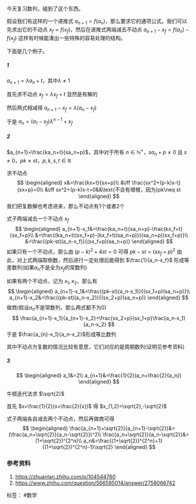 今天复习数列，碰到了这个东西。

假设我们有这样的一个递推式 $a_{n+1}=f(a_n)$，那么要求它的通项公式。我们可以先求出它的不动点 $x_f=f(x_f)$，然后在递推式两端减去不动点 $a_{n+1}-x_f=f(a_n)-f(x_f)$ 这样有时候能凑出一些特殊的容易处理的结构。

下面是几个例子。

##### 1

$a_{n+1}=\lambda a_n+t$，其中$\lambda\neq 1$

首先求不动点 $x_f=\lambda x_f+t$ 显然是有解的

然后两式相减得 $a_{n+1}-x_f=\lambda(a_n-x_f)$

于是 $a_n=(a_1-x_f)\lambda^{n-1}+x_f$

##### 2

$a_{n+1}=\frac{ka_n+t}{sa_n+p}$，其中对于所有 $n\in\mathbb{N^+}$，$sa_n+p\neq0$ 且 $s\neq0$，$pk\neq st$，$p,k,s,t\in\mathbb{R}$

求不动点
$$
\begin{aligned}
x&=\frac{kx+t}{sx+p}\\
&\iff \frac{sx^2+(p-k)x-t}{sx+p}=0\\
&\iff sx^2+(p-k)x-t=0&&\text{不会有增根，因为}pk\neq st
\end{aligned}
$$
我们把复数解也考虑进来，那么不动点有1个或者2个

式子两端减去一个不动点 $x_f$
$$
\begin{aligned}
a_{n+1}-x_f&=\frac{ka_n+t}{sa_n+p}-\frac{kx_f+t}{sx_f+p}\\
&=\frac{(ka_n+t)(sx_f+p)-(kx_f+t)(sa_n+p)}{(sa_n+p)(sx_f+p)}\\
&=\frac{(pk-st)(a_n-x_f)}{(sx_f+p)(sa_n+p)}
\end{aligned}
$$
如果只有一个不动点，那么由 $(p-k)^2+4st=0$ 可得 $pk-st=(sx_f+p)^2$ 由此，对上式两端取倒数，然后进行一定处理后能得到 $\frac{1}{a_n-x_f}$ 形成等差数列(如果$a_n$不是全为$x_f$的常数列)

如果有两个不动点，记为 $x_1,x_2$，那么有
$$
\begin{aligned}
a_{n+1}-x_1&=\frac{(pk-st)(a_n-x_1)}{(sx_1+p)(sa_n+p)}\\
a_{n+1}-x_2&=\frac{(pk-st)(a_n-x_2)}{(sx_2+p)(sa_n+p)}
\end{aligned}
$$
做商(假设$a_n$不是常数列，那么两式都不为0)
$$
\frac{a_{n+1}-x_1}{a_{n+1}-x_2}=\frac{sx_2+p}{sx_1+p}\frac{a_n-x_1}{a_n-x_2}
$$
于是 $\frac{a_{n}-x_1}{a_n-x_2}$形成等比数列

其中不动点为复数的情况比较有意思，它们对应的是周期数列(证明见参考资料)

##### 3

$$
\begin{aligned}
a_1&=2\\
a_{n+1}&=\frac{1}{2}(a_n+\frac{2}{a_n})
\end{aligned}
$$

牛顿迭代法求 $\sqrt{2}$

首先 $x=\frac{1}{2}(x+\frac{2}{x})$ 得 $x_{1,2}=\sqrt{2},-\sqrt{2}$

式子两端各自减去两个不动点，然后再做商可得
$$
\begin{aligned}
\frac{a_{n+1}+\sqrt{2}}{a_{n+1}-\sqrt{2}}&=(\frac{a_n+\sqrt{2}}{a_n-\sqrt{2}})^2\\
\frac{a_n+\sqrt{2}}{a_n-\sqrt{2}}&=(1+\sqrt{2})^{2^n}\\
a_n&=\frac{(1+\sqrt{2})^{2^n}+1}{(1+\sqrt{2})^{2^n}-1}\sqrt{2}
\end{aligned}
$$




### 参考资料

1. https://zhuanlan.zhihu.com/p/104544760
2. https://www.zhihu.com/question/566595014/answer/2758066742

标签：
#数学
